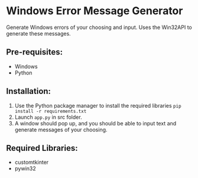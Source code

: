 # Windows Error Message Generator
Generate Windows errors of your choosing and input. Uses the Win32API to generate these messages. 

## Pre-requisites:

- Windows
- Python

## Installation:
1. Use the Python package manager to install the required libraries ```pip install -r requirements.txt```
2. Launch ```app.py``` in src folder.
3. A window should pop up, and you should be able to input text and generate messages of your choosing.

## Required Libraries:
- customtkinter
- pywin32
